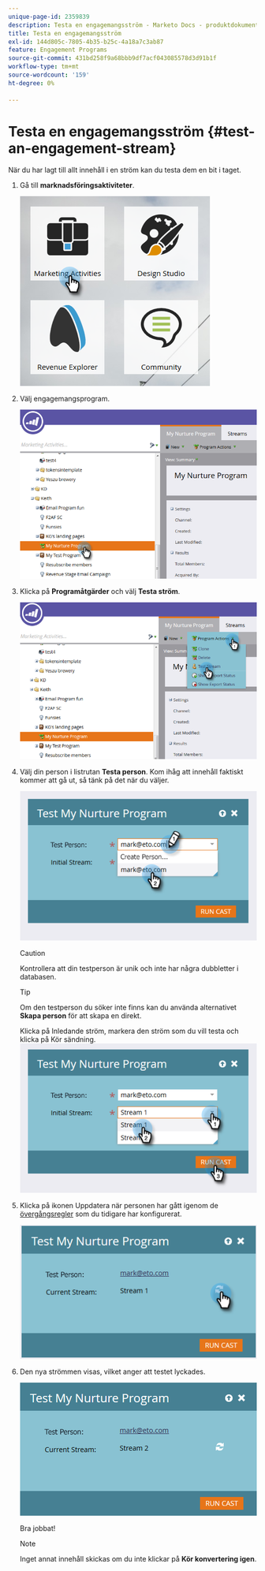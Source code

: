 ```yaml
---
unique-page-id: 2359839
description: Testa en engagemangsström - Marketo Docs - produktdokumentation
title: Testa en engagemangsström
exl-id: 144d805c-7805-4b35-b25c-4a18a7c3ab87
feature: Engagement Programs
source-git-commit: 431bd258f9a68bbb9df7acf043085578d3d91b1f
workflow-type: tm+mt
source-wordcount: '159'
ht-degree: 0%

---
```


# Testa en engagemangsström {#test-an-engagement-stream}

När du har lagt till allt innehåll i en ström kan du testa dem en bit i taget.

1. Gå till **marknadsföringsaktiviteter**.

   ![](assets/one.png)

1. Välj engagemangsprogram.

   ![](assets/two.png)

1. Klicka på **Programåtgärder** och välj **Testa ström**.

   ![](assets/three.png)

1. Välj din person i listrutan **Testa person**. Kom ihåg att innehåll faktiskt kommer att gå ut, så tänk på det när du väljer.

   ![](assets/four-rubix.png)

   >[!CAUTION]
   >
   >Kontrollera att din testperson är unik och inte har några dubbletter i databasen.

   >[!TIP]
   >
   >Om den testperson du söker inte finns kan du använda alternativet **Skapa person** för att skapa en direkt.

   Klicka på Inledande ström, markera den ström som du vill testa och klicka på Kör sändning.
   ![](assets/five-rubiks.png)

1. Klicka på ikonen Uppdatera när personen har gått igenom de [övergångsregler](/help/marketo/product-docs/email-marketing/drip-nurturing/engagement-program-streams/transition-people-between-engagement-streams.md) som du tidigare har konfigurerat.

   ![](assets/six-rubiks.png)

1. Den nya strömmen visas, vilket anger att testet lyckades.

   ![](assets/seven-rubiks.png)

   Bra jobbat!

   >[!NOTE]
   >
   >Inget annat innehåll skickas om du inte klickar på **Kör konvertering igen**.
